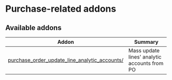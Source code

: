 Purchase-related addons
=======================

[//]: # (addons)

Available addons
----------------
**Addon** | **Summary**
--- | ---
[purchase_order_update_line_analytic_accounts/](purchase_order_update_line_analytic_accounts/) | Mass update lines' analytic accounts from PO
